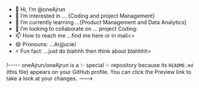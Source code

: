 - 👋 Hi, I’m @oneAjrun
- 👀 I’m interested in ... {Coding and project Management}
- 🌱 I’m currently learning ...[Product Management and Data Analytics]
- 💞️ I’m looking to collaborate on ... project Coding:
- 📫 How to reach me ...find me here or in mail<>
- 😄 Pronouns: ...Arjjjucie/
- ⚡ Fun fact: ...just do blahhh then think about blahhhh>

!-----
oneAjrun/oneAjrun is a ✨ special ✨ repository because its `README.md` (this file) appears on your GitHub profile.
You can click the Preview link to take a look at your changes.
--->
